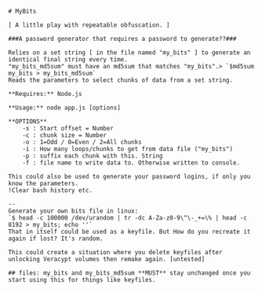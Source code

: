     # MyBits
    
    [ A little play with repeatable obfuscation. ]

    ###A password generator that requires a password to generate??###

    Relies on a set string [ in the file named "my_bits" ] to generate an identical final string every time.
    "my_bits_md5sum" must have an md5sum that matches "my_bits".> `$md5sum my_bits > my_bits_md5sum`
    Reads the parameters to select chunks of data from a set string.

    **Requires:** Node.js

    **Usage:** node app.js [options]

    **OPTIONS**
        -s : Start offset = Number
        -c : chunk size = Number
        -o : 1=Odd / 0=Even / 2=All chunks
        -i : How many loops/chunks to get from data file ("my_bits")
        -p : suffix each chunk with this. String
        -f : file name to write data to. Otherwise written to console.

    This could also be used to generate your password logins, if only you know the parameters.
    !Clear bash history etc.

    --
    Generate your own bits file in linux: 
    `$ head -c 100000 /dev/urandom | tr -dc A-Za-z0-9\^\-_+=\% | head -c 8192 > my_bits; echo ''`
    That in itself could be used as a keyfile. But How do you recreate it again if lost? It's random.

    This could create a situation where you delete keyfiles after unlocking Veracypt volumes then remake again. [untested]

    ## files: my_bits and my_bits_md5sum **MUST** stay unchanged once you start using this for things like keyfiles.